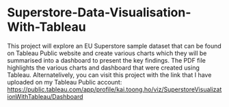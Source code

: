 # Superstore-Data-Visualisation-With-Tableau
This project will explore an EU Superstore sample dataset that can be found on Tableau Public website and create various charts which they will be summarised into a dashboard to present the key findings. The PDF file highlights the various charts and dashboard that were created using Tableau. Alternatelively, you can visit this project with the link that I have uploaded on my Tableau Public account: https://public.tableau.com/app/profile/kai.toong.ho/viz/SuperstoreVisualizationWithTableau/Dashboard
